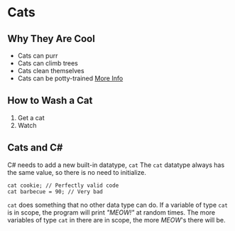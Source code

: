 # Cats

## Why They Are Cool
* Cats can purr
* Cats can climb trees
* Cats clean themselves
* Cats can be potty-trained
[More Info](https://en.wikipedia.org/wiki/Cat)

## How to Wash a Cat
1. Get a cat
1. Watch

## Cats and C#
C# needs to add a new built-in datatype, `cat`
The `cat` datatype always has the same value, so there is no need to initialize.

```
cat cookie; // Perfectly valid code
cat barbecue = 90; // Very bad
```

`cat` does something that no other data type can do.
If a variable of type `cat` is in scope, the program will print _"MEOW!"_ at random times.
The more variables of type `cat` in there are in scope, the more _MEOW_'s there will be.